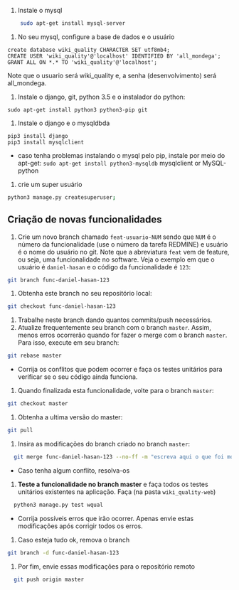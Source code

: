 


1. Instale o mysql
```bash
    sudo apt-get install mysql-server
```

1. No seu mysql, configure a base de dados e o usuário

```
create database wiki_quality CHARACTER SET utf8mb4;
CREATE USER 'wiki_quality'@'localhost' IDENTIFIED BY 'all_mondega';
GRANT ALL ON *.* TO 'wiki_quality'@'localhost';
```
Note que o usuario será wiki_quality e, a senha (desenvolvimento) será all_mondega.

1. Instale o django, git, python 3.5 e o instalador do python:
```
sudo apt-get install python3 python3-pip git
```
1. Instale o django e o mysqldbda

```
pip3 install django
pip3 install mysqlclient
```
  - caso tenha problemas instalando o mysql pelo pip, instale por meio do apt-get: `sudo apt-get install python3-mysqldb`
mysqlclient or MySQL-python
1. crie um super usuário
```bash
python3 manage.py createsuperuser;
```

## Criação de novas funcionalidades

1. Crie um novo branch chamado `feat-usuario-NUM` sendo que `NUM` é o número da funcionalidade (use o número da tarefa REDMINE) e usuário é o nome do usuário no git. Note que a abreviatura `feat` vem de
feature, ou seja, uma funcionalidade no software.
Veja o exemplo em que o usuário é `daniel-hasan` e o código da funcionalidade é `123`:
```bash
git branch func-daniel-hasan-123
```
1. Obtenha este branch no seu repositório local:
```bash
git checkout func-daniel-hasan-123
```
1. Trabalhe neste branch dando quantos commits/push necessários.
1. Atualize frequentemente seu branch com o branch `master`. Assim,
menos erros ocorrerão quando for fazer o merge com o branch `master`. Para isso,
execute em seu branch:
```bash
git rebase master
```
  - Corrija os conflitos que podem ocorrer e faça os testes unitários para verificar se o seu código ainda funciona.

1. Quando finalizada esta funcionalidade, volte para o branch `master`:
```bash
git checkout master
```
1. Obtenha a ultima versão do master:
```bash
git pull
```
1. Insira as modificações do branch criado no branch `master`:
```bash
  git merge func-daniel-hasan-123 --no-ff -m "escreva aqui o que foi modificado"
```
  - Caso tenha algum conflito, resolva-os
1. **Teste a funcionalidade no branch master** e faça todos os testes unitários existentes na aplicação. Faça (na pasta `wiki_quality-web`)
```bash
  python3 manage.py test wqual
```
  - Corrija possíveis erros que irão ocorrer. Apenas envie estas modificações após corrigir todos os erros.

1. Caso esteja tudo ok, remova o branch
```bash
git branch -d func-daniel-hasan-123
```
1. Por fim, envie essas modificações para o repositório remoto
```bash
  git push origin master
```
